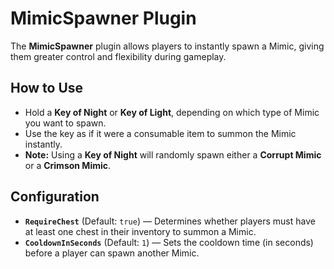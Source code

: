 # MimicSpawner Plugin

The **MimicSpawner** plugin allows players to instantly spawn a Mimic, giving them greater control and flexibility during gameplay.

## How to Use
- Hold a **Key of Night** or **Key of Light**, depending on which type of Mimic you want to spawn.
- Use the key as if it were a consumable item to summon the Mimic instantly.
- **Note:** Using a **Key of Night** will randomly spawn either a **Corrupt Mimic** or a **Crimson Mimic**.

## Configuration
- **`RequireChest`** (Default: `true`) — Determines whether players must have at least one chest in their inventory to summon a Mimic.
- **`CooldownInSeconds`** (Default: `1`) — Sets the cooldown time (in seconds) before a player can spawn another Mimic.
